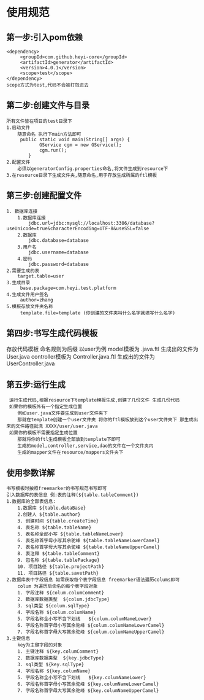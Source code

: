 # 使用规范
## 第一步:引入pom依赖
    <dependency>
         <groupId>com.github.heyi-core</groupId>
         <artifactId>generator</artifactId>
         <version>4.0.1</version>
         <scope>test</scope>
    </dependency>
    scope方式为test,代码不会被打包进去
## 第二步:创建文件与目录
    所有文件皆在项目的test目录下
    1.启动文件 
        随意命名 执行下main方法即可
         public static void main(String[] args) {
                GService cgm = new GService();
                cgm.run();
            }
    2.配置文件
        必须以generatorConfig.properties命名,将文件生成到resource下
    3.在resource目录下生成文件夹,随意命名,用于存放生成所属的ftl模板
## 第三步:创建配置文件
    1. 数据库连接
        1.数据库连接
            jdbc.url=jdbc:mysql://localhost:3306/database?useUnicode=true&characterEncoding=UTF-8&useSSL=false
        2.数据库
            jdbc.database=database
        3.用户名
            jdbc.username=database
        4.密码    
            jdbc.password=database
    2.需要生成的表
        target.table=user
    3.生成目录
         base.package=com.heyi.test.platform
    4.生成文件用户签名
         author=zhang
    5.模板存放文件夹名称
         template.file=template (你创建的文件夹叫什么名字就填写什么名字)                     
## 第四步:书写生成代码模板 
   存放代码模板 
    命名规则为后缀 以user为例 model模板为 .java.ftl  生成出的文件为 User.java 
                    controller模板为 Controller.java.ftl 生成出的文件为 UserController.java               
## 第五步:运行生成 
     运行生成代码,根据resource下template模板生成,创建了几份文件 生成几份代码
     如果你的模板外有一个指定生成位置 
        例如user.java文件要生成到user文件夹下 
        那就在template创建一个user文件夹 将你的ftl模板放到这个user文件夹下 那生成出来的文件路径就洗 XXXX/user/user.java 
     如果你的模板不需要指定生成位置
        那就将你的ftl生成模板全部放到template下即可
        生成的model,controller,service,dao的文件在一个文件夹内
        生成的mapper文件在resource/mappers文件夹下
## 使用参数详解
    书写模板时按照freemarker的书写规范书写即可   
    引入数据库的表信息 例:表的注释(${table.tableComment})  
    1.数据库的全部表信息:  
        1.数据库 ${table.dataBase}  
        2.创建人 ${table.author}  
        3. 创建时间 ${table.createTime}  
        4. 表名称 ${table.tableName}  
        5. 表名称全部小写 ${table.tableNameLower}  
        6. 表名称首字母小写其余驼峰 ${table.tableNameLowerCamel}  
        7. 表名称首字母大写其余驼峰 ${table.tableNameUpperCamel}  
        8. 表注释 ${table.tableComment}  
        9. 包名称 ${table.tablePackage}  
        10. 项目路径 ${table.projectPath}  
        11. 项目路径 ${table.savetPath}  
    2.数据库表中字段信息 如需获取每个表字段信息 freemarker语法遍历colums即可  
        colum 为遍历后命名的每个表字段对象  
        1. 字段注释 ${colum.columComment}  
        2. 数据库数据类型  ${colum.jdbcType}  
        3. sql类型 ${colum.sqlType}  
        4. 字段名称 ${colum.columName}  
        5. 字段名称全小写不含下划线   ${colum.columNameLower}  
        6. 字段名称首字母小写其余驼峰 ${colum.columNameLowerCamel}  
        7. 字段名称首字母大写其余驼峰 ${colum.columNameUpperCamel} 
    3.主键信息
        key为主键字段的对象
        1. 主键注释 ${key.columComment}  
        2. 数据库数据类型  ${key.jdbcType}  
        3. sql类型 ${key.sqlType}  
        4. 字段名称 ${key.columName}  
        5. 字段名称全小写不含下划线   ${key.columNameLower}  
        6. 字段名称首字母小写其余驼峰 ${key.columNameLowerCamel}  
        7. 字段名称首字母大写其余驼峰 ${key.columNameUpperCamel} 
